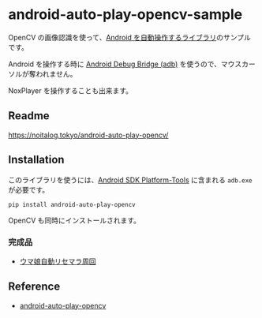 # android-auto-play-opencv-sample
OpenCV の画像認識を使って、[Android を自動操作するライブラリ](https://github.com/noitaro/android-auto-play-opencv)のサンプルです。

Android を操作する時に [Android Debug Bridge (adb)](https://developer.android.com/studio/command-line/adb "Android Debug Bridge (adb)  |  Android Developers") を使うので、マウスカーソルが奪われません。

NoxPlayer を操作することも出来ます。

## Readme
https://noitalog.tokyo/android-auto-play-opencv/

## Installation
このライブラリを使うには、[Android SDK Platform-Tools](https://developer.android.com/studio/releases/platform-tools "SDK Platform Tools release notes  |  Android Developers") に含まれる ```adb.exe``` が必要です。
```
pip install android-auto-play-opencv
```
OpenCV も同時にインストールされます。

### 完成品
* [ウマ娘自動リセマラ周回](https://github.com/noitaro/python-umamusume)

## Reference
* [android-auto-play-opencv](https://github.com/noitaro/android-auto-play-opencv)
